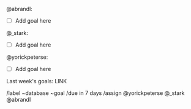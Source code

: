 @abrandl:

* [ ] Add goal here

@\_stark:

* [ ] Add goal here

@yorickpeterse:

* [ ] Add goal here

Last week's goals: LINK

/label ~database ~goal
/due in 7 days
/assign @yorickpeterse @\_stark @abrandl
